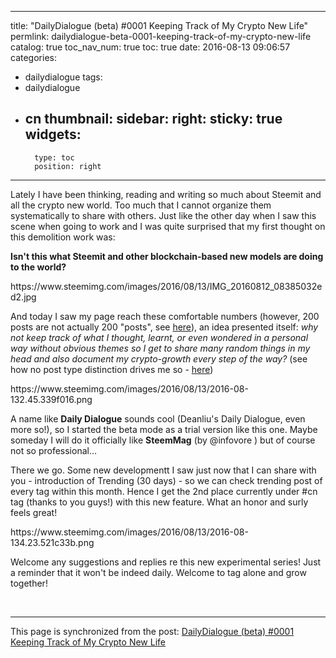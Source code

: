 
---
title: "DailyDialogue (beta) #0001 Keeping Track of My Crypto New Life"
permlink: dailydialogue-beta-0001-keeping-track-of-my-crypto-new-life
catalog: true
toc_nav_num: true
toc: true
date: 2016-08-13 09:06:57
categories:
- dailydialogue
tags:
- dailydialogue
- cn
thumbnail: 
sidebar:
    right:
        sticky: true
widgets:
    -
        type: toc
        position: right
---


<html>
<p>Lately I have been thinking, reading and writing so much about Steemit and all the crypto new world. Too much that I cannot organize them systematically to share with others. Just like the other day when I saw this scene when going to work and&nbsp;I was quite surprised that my first thought on this demolition work was:</p>
<p><strong>Isn't this what Steemit and other blockchain-based new models are doing to the world?&nbsp;</strong></p>
<p>https://www.steemimg.com/images/2016/08/13/IMG_20160812_08385032ed2.jpg</p>
<p>And today I saw my page reach these comfortable numbers (however, 200 posts are not actually 200 "posts", see <a href="https://steemit.com/steemit/@deanliu/number-of-posts-shown-on-users-page-should-be-re-considered">here</a>), an idea presented itself: <em>why not keep track of what I thought, learnt, or even wondered in a personal way without obvious themes so I get to share many random things in my head and also document my crypto-growth every step of the way?</em> (see how no post type distinction drives me so - <a href="https://steemit.com/steemit/@deanliu/post-should-have-different-properties-in-the-future-not-just-with-its-content-tagged">here</a>)</p>
<p>https://www.steemimg.com/images/2016/08/13/2016-08-132.45.339f016.png&nbsp;</p>
<p>A name like <strong>Daily Dialogue</strong> sounds cool (Deanliu's Daily Dialogue, even more so!), so I started the beta mode as a trial version like this one. Maybe someday I will do it officially like <strong>SteemMag</strong> (by @infovore ) but of course not so professional...&nbsp;</p>
<p>There we go. Some new developmentt I saw just now that I can share with you - introduction of Trending (30 days) - so we can check trending post of every tag within this month. Hence I get the 2nd place currently under #cn tag (thanks to you guys!) with this new feature. What an honor and surly feels great!&nbsp;</p>
<p>https://www.steemimg.com/images/2016/08/13/2016-08-134.23.521c33b.png</p>
<p>Welcome any suggestions and replies re this new experimental series! Just a reminder that it won't be indeed daily. Welcome to tag alone and grow together!</p>
<p><br></p>
</html>

- - -

This page is synchronized from the post: [DailyDialogue (beta) #0001 Keeping Track of My Crypto New Life](https://steemit.com/@deanliu/dailydialogue-beta-0001-keeping-track-of-my-crypto-new-life)
